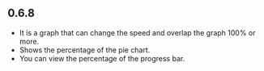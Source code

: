 ## 0.6.8

* It is a graph that can change the speed and overlap the graph 100% or more.
* Shows the percentage of the pie chart.
* You can view the percentage of the progress bar.
